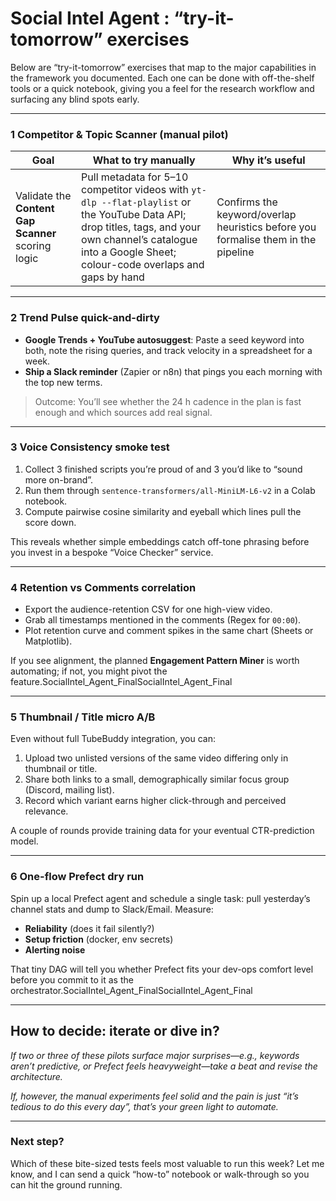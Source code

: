 # Social Intel Agent :  “try-it-tomorrow” exercises

Below are “try-it-tomorrow” exercises that map to the major capabilities in the framework you documented. Each one can be done with off-the-shelf tools or a quick notebook, giving you a feel for the research workflow and surfacing any blind spots early.

---

### 1 Competitor & Topic Scanner (manual pilot)

| Goal | What to try manually | Why it’s useful |
| --- | --- | --- |
| Validate the **Content Gap Scanner** scoring logic | Pull metadata for 5–10 competitor videos with `yt-dlp --flat-playlist` or the YouTube Data API; drop titles, tags, and your own channel’s catalogue into a Google Sheet; colour-code overlaps and gaps by hand | Confirms the keyword/overlap heuristics before you formalise them in the pipeline |

---

### 2 Trend Pulse quick-and-dirty

- **Google Trends + YouTube autosuggest**: Paste a seed keyword into both, note the rising queries, and track velocity in a spreadsheet for a week.
- **Ship a Slack reminder** (Zapier or n8n) that pings you each morning with the top new terms.

> Outcome: You’ll see whether the 24 h cadence in the plan is fast enough and which sources add real signal.
> 

---

### 3 Voice Consistency smoke test

1. Collect 3 finished scripts you’re proud of and 3 you’d like to “sound more on-brand”.
2. Run them through `sentence-transformers/all-MiniLM-L6-v2` in a Colab notebook.
3. Compute pairwise cosine similarity and eyeball which lines pull the score down.

This reveals whether simple embeddings catch off-tone phrasing before you invest in a bespoke “Voice Checker” service.

---

### 4 Retention vs Comments correlation

- Export the audience-retention CSV for one high-view video.
- Grab all timestamps mentioned in the comments (Regex for `00:00`).
- Plot retention curve and comment spikes in the same chart (Sheets or Matplotlib).

If you see alignment, the planned **Engagement Pattern Miner** is worth automating; if not, you might pivot the feature.SocialIntel_Agent_FinalSocialIntel_Agent_Final

---

### 5 Thumbnail / Title micro A/B

Even without full TubeBuddy integration, you can:

1. Upload two unlisted versions of the same video differing only in thumbnail or title.
2. Share both links to a small, demographically similar focus group (Discord, mailing list).
3. Record which variant earns higher click-through and perceived relevance.

A couple of rounds provide training data for your eventual CTR-prediction model.

---

### 6 One-flow Prefect dry run

Spin up a local Prefect agent and schedule a single task: pull yesterday’s channel stats and dump to Slack/Email. Measure:

- **Reliability** (does it fail silently?)
- **Setup friction** (docker, env secrets)
- **Alerting noise**

That tiny DAG will tell you whether Prefect fits your dev-ops comfort level before you commit to it as the orchestrator.SocialIntel_Agent_FinalSocialIntel_Agent_Final

---

## How to decide: iterate or dive in?

*If two or three of these pilots surface major surprises—e.g., keywords aren’t predictive, or Prefect feels heavyweight—take a beat and revise the architecture.*

*If, however, the manual experiments feel solid and the pain is just “it’s tedious to do this every day”, that’s your green light to automate.*

---

### Next step?

Which of these bite-sized tests feels most valuable to run this week? Let me know, and I can send a quick “how-to” notebook or walk-through so you can hit the ground running.